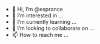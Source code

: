 - 👋 Hi, I’m @esprance
- 👀 I’m interested in ...
- 🌱 I’m currently learning ...
- 💞️ I’m looking to collaborate on ...
- 📫 How to reach me ...

<!---
esprance/esprance is a ✨ special ✨ repository because its `README.md` (this file) appears on your GitHub profile.
You can click the Preview link to take a look at your changes.
--->

